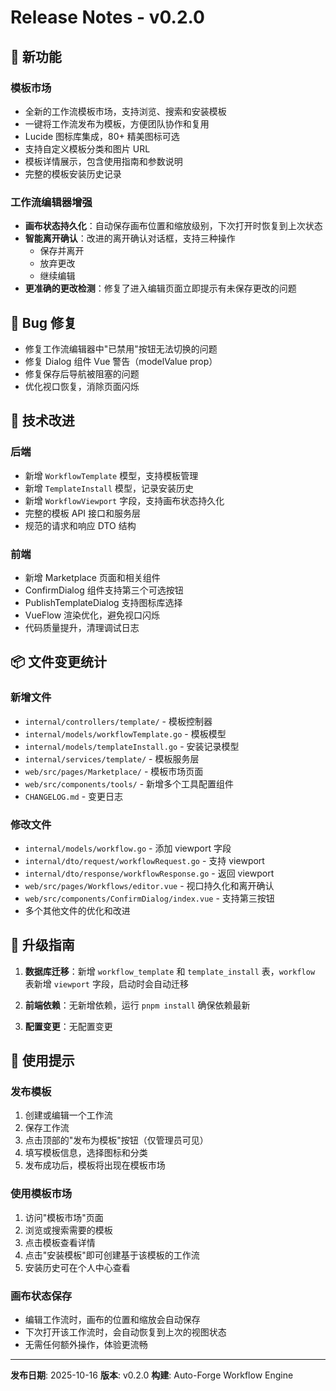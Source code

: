 # Release Notes - v0.2.0

## 🎉 新功能

### 模板市场
- 全新的工作流模板市场，支持浏览、搜索和安装模板
- 一键将工作流发布为模板，方便团队协作和复用
- Lucide 图标库集成，80+ 精美图标可选
- 支持自定义模板分类和图片 URL
- 模板详情展示，包含使用指南和参数说明
- 完整的模板安装历史记录

### 工作流编辑器增强
- **画布状态持久化**：自动保存画布位置和缩放级别，下次打开时恢复到上次状态
- **智能离开确认**：改进的离开确认对话框，支持三种操作
  - 保存并离开
  - 放弃更改
  - 继续编辑
- **更准确的更改检测**：修复了进入编辑页面立即提示有未保存更改的问题

## 🐛 Bug 修复
- 修复工作流编辑器中"已禁用"按钮无法切换的问题
- 修复 Dialog 组件 Vue 警告（modelValue prop）
- 修复保存后导航被阻塞的问题
- 优化视口恢复，消除页面闪烁

## 🔧 技术改进

### 后端
- 新增 `WorkflowTemplate` 模型，支持模板管理
- 新增 `TemplateInstall` 模型，记录安装历史
- 新增 `WorkflowViewport` 字段，支持画布状态持久化
- 完整的模板 API 接口和服务层
- 规范的请求和响应 DTO 结构

### 前端
- 新增 Marketplace 页面和相关组件
- ConfirmDialog 组件支持第三个可选按钮
- PublishTemplateDialog 支持图标库选择
- VueFlow 渲染优化，避免视口闪烁
- 代码质量提升，清理调试日志

## 📦 文件变更统计

### 新增文件
- `internal/controllers/template/` - 模板控制器
- `internal/models/workflowTemplate.go` - 模板模型
- `internal/models/templateInstall.go` - 安装记录模型
- `internal/services/template/` - 模板服务层
- `web/src/pages/Marketplace/` - 模板市场页面
- `web/src/components/tools/` - 新增多个工具配置组件
- `CHANGELOG.md` - 变更日志

### 修改文件
- `internal/models/workflow.go` - 添加 viewport 字段
- `internal/dto/request/workflowRequest.go` - 支持 viewport
- `internal/dto/response/workflowResponse.go` - 返回 viewport
- `web/src/pages/Workflows/editor.vue` - 视口持久化和离开确认
- `web/src/components/ConfirmDialog/index.vue` - 支持第三按钮
- 多个其他文件的优化和改进

## 🚀 升级指南

1. **数据库迁移**：新增 `workflow_template` 和 `template_install` 表，`workflow` 表新增 `viewport` 字段，启动时会自动迁移

2. **前端依赖**：无新增依赖，运行 `pnpm install` 确保依赖最新

3. **配置变更**：无配置变更

## 📝 使用提示

### 发布模板
1. 创建或编辑一个工作流
2. 保存工作流
3. 点击顶部的"发布为模板"按钮（仅管理员可见）
4. 填写模板信息，选择图标和分类
5. 发布成功后，模板将出现在模板市场

### 使用模板市场
1. 访问"模板市场"页面
2. 浏览或搜索需要的模板
3. 点击模板查看详情
4. 点击"安装模板"即可创建基于该模板的工作流
5. 安装历史可在个人中心查看

### 画布状态保存
- 编辑工作流时，画布的位置和缩放会自动保存
- 下次打开该工作流时，会自动恢复到上次的视图状态
- 无需任何额外操作，体验更流畅

---

**发布日期**: 2025-10-16
**版本**: v0.2.0
**构建**: Auto-Forge Workflow Engine
